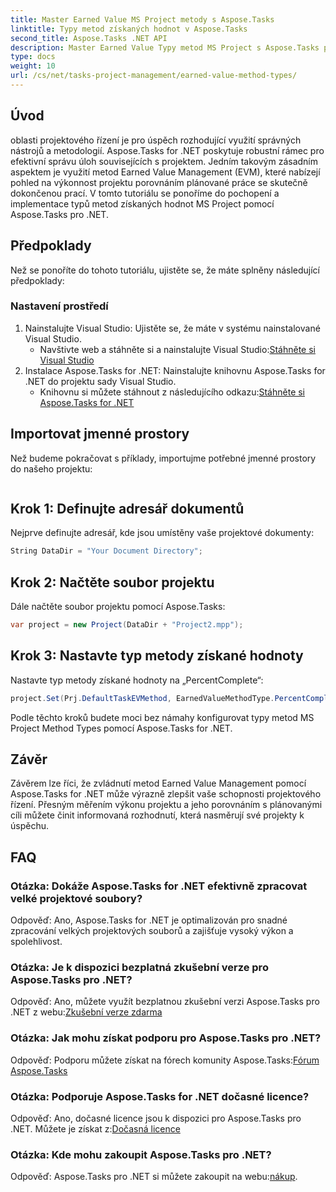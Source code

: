 ```yaml
---
title: Master Earned Value MS Project metody s Aspose.Tasks
linktitle: Typy metod získaných hodnot v Aspose.Tasks
second_title: Aspose.Tasks .NET API
description: Master Earned Value Typy metod MS Project s Aspose.Tasks pro .NET. Zvyšte efektivitu řízení projektů bez námahy.
type: docs
weight: 10
url: /cs/net/tasks-project-management/earned-value-method-types/
---
```

## Úvod
oblasti projektového řízení je pro úspěch rozhodující využití správných nástrojů a metodologií. Aspose.Tasks for .NET poskytuje robustní rámec pro efektivní správu úloh souvisejících s projektem. Jedním takovým zásadním aspektem je využití metod Earned Value Management (EVM), které nabízejí pohled na výkonnost projektu porovnáním plánované práce se skutečně dokončenou prací. V tomto tutoriálu se ponoříme do pochopení a implementace typů metod získaných hodnot MS Project pomocí Aspose.Tasks pro .NET.
## Předpoklady
Než se ponoříte do tohoto tutoriálu, ujistěte se, že máte splněny následující předpoklady:
### Nastavení prostředí
1. Nainstalujte Visual Studio: Ujistěte se, že máte v systému nainstalované Visual Studio.
   -  Navštivte web a stáhněte si a nainstalujte Visual Studio:[Stáhněte si Visual Studio](https://visualstudio.microsoft.com/downloads/)
2. Instalace Aspose.Tasks for .NET: Nainstalujte knihovnu Aspose.Tasks for .NET do projektu sady Visual Studio.
   -  Knihovnu si můžete stáhnout z následujícího odkazu:[Stáhněte si Aspose.Tasks for .NET](https://releases.aspose.com/tasks/net/)

## Importovat jmenné prostory
Než budeme pokračovat s příklady, importujme potřebné jmenné prostory do našeho projektu:
```csharp

```

## Krok 1: Definujte adresář dokumentů
Nejprve definujte adresář, kde jsou umístěny vaše projektové dokumenty:
```csharp
String DataDir = "Your Document Directory";
```
## Krok 2: Načtěte soubor projektu
Dále načtěte soubor projektu pomocí Aspose.Tasks:
```csharp
var project = new Project(DataDir + "Project2.mpp");
```
## Krok 3: Nastavte typ metody získané hodnoty
Nastavte typ metody získané hodnoty na „PercentComplete“:
```csharp
project.Set(Prj.DefaultTaskEVMethod, EarnedValueMethodType.PercentComplete);
```
Podle těchto kroků budete moci bez námahy konfigurovat typy metod MS Project Method Types pomocí Aspose.Tasks for .NET.

## Závěr
Závěrem lze říci, že zvládnutí metod Earned Value Management pomocí Aspose.Tasks for .NET může výrazně zlepšit vaše schopnosti projektového řízení. Přesným měřením výkonu projektu a jeho porovnáním s plánovanými cíli můžete činit informovaná rozhodnutí, která nasměrují své projekty k úspěchu.
## FAQ
### Otázka: Dokáže Aspose.Tasks for .NET efektivně zpracovat velké projektové soubory?
Odpověď: Ano, Aspose.Tasks for .NET je optimalizován pro snadné zpracování velkých projektových souborů a zajišťuje vysoký výkon a spolehlivost.
### Otázka: Je k dispozici bezplatná zkušební verze pro Aspose.Tasks pro .NET?
Odpověď: Ano, můžete využít bezplatnou zkušební verzi Aspose.Tasks pro .NET z webu:[Zkušební verze zdarma](https://releases.aspose.com/)
### Otázka: Jak mohu získat podporu pro Aspose.Tasks pro .NET?
 Odpověď: Podporu můžete získat na fórech komunity Aspose.Tasks:[Fórum Aspose.Tasks](https://forum.aspose.com/c/tasks/15)
### Otázka: Podporuje Aspose.Tasks for .NET dočasné licence?
 Odpověď: Ano, dočasné licence jsou k dispozici pro Aspose.Tasks pro .NET. Můžete je získat z:[Dočasná licence](https://purchase.aspose.com/temporary-license/)
### Otázka: Kde mohu zakoupit Aspose.Tasks pro .NET?
 Odpověď: Aspose.Tasks pro .NET si můžete zakoupit na webu:[nákup](https://purchase.aspose.com/buy).